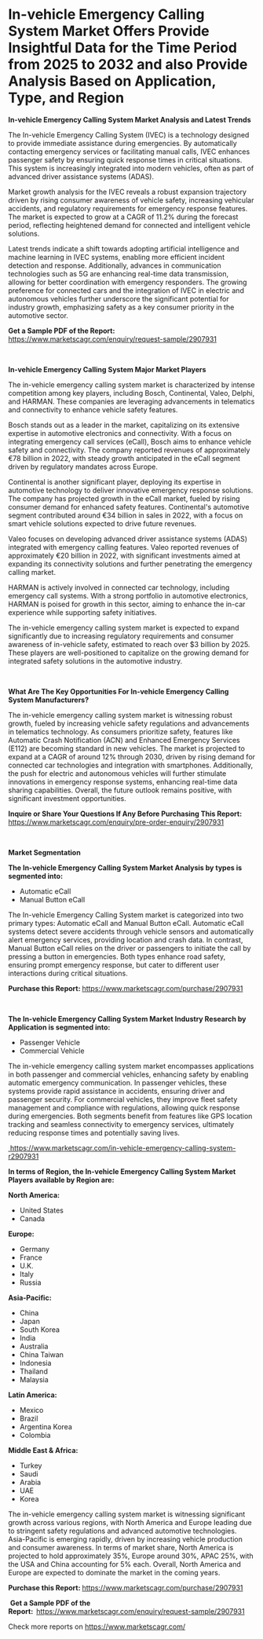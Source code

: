 <p><h1>In-vehicle Emergency Calling System Market Offers Provide Insightful Data for the Time Period from 2025 to 2032 and also Provide Analysis Based on Application, Type, and Region</h1></p><p><strong>In-vehicle Emergency Calling System Market Analysis and Latest Trends</strong></p>
<p><p>The In-vehicle Emergency Calling System (IVEC) is a technology designed to provide immediate assistance during emergencies. By automatically contacting emergency services or facilitating manual calls, IVEC enhances passenger safety by ensuring quick response times in critical situations. This system is increasingly integrated into modern vehicles, often as part of advanced driver assistance systems (ADAS).</p><p>Market growth analysis for the IVEC reveals a robust expansion trajectory driven by rising consumer awareness of vehicle safety, increasing vehicular accidents, and regulatory requirements for emergency response features. The market is expected to grow at a CAGR of 11.2% during the forecast period, reflecting heightened demand for connected and intelligent vehicle solutions.</p><p>Latest trends indicate a shift towards adopting artificial intelligence and machine learning in IVEC systems, enabling more efficient incident detection and response. Additionally, advances in communication technologies such as 5G are enhancing real-time data transmission, allowing for better coordination with emergency responders. The growing preference for connected cars and the integration of IVEC in electric and autonomous vehicles further underscore the significant potential for industry growth, emphasizing safety as a key consumer priority in the automotive sector.</p></p>
<p><strong>Get a Sample PDF of the Report:&nbsp;</strong> <a href="https://www.marketscagr.com/enquiry/request-sample/2907931?utm_campaign=2465&utm_medium=2&utm_source=Github&utm_content=ia&utm_term=12032025&utm_id=in-vehicle-emergency-calling-system">https://www.marketscagr.com/enquiry/request-sample/2907931</a></p>
<p>&nbsp;</p>
<p><strong>In-vehicle Emergency Calling System Major Market Players</strong></p>
<p><p>The in-vehicle emergency calling system market is characterized by intense competition among key players, including Bosch, Continental, Valeo, Delphi, and HARMAN. These companies are leveraging advancements in telematics and connectivity to enhance vehicle safety features.</p><p>Bosch stands out as a leader in the market, capitalizing on its extensive expertise in automotive electronics and connectivity. With a focus on integrating emergency call services (eCall), Bosch aims to enhance vehicle safety and connectivity. The company reported revenues of approximately €78 billion in 2022, with steady growth anticipated in the eCall segment driven by regulatory mandates across Europe.</p><p>Continental is another significant player, deploying its expertise in automotive technology to deliver innovative emergency response solutions. The company has projected growth in the eCall market, fueled by rising consumer demand for enhanced safety features. Continental's automotive segment contributed around €34 billion in sales in 2022, with a focus on smart vehicle solutions expected to drive future revenues.</p><p>Valeo focuses on developing advanced driver assistance systems (ADAS) integrated with emergency calling features. Valeo reported revenues of approximately €20 billion in 2022, with significant investments aimed at expanding its connectivity solutions and further penetrating the emergency calling market.</p><p>HARMAN is actively involved in connected car technology, including emergency call systems. With a strong portfolio in automotive electronics, HARMAN is poised for growth in this sector, aiming to enhance the in-car experience while supporting safety initiatives.</p><p>The in-vehicle emergency calling system market is expected to expand significantly due to increasing regulatory requirements and consumer awareness of in-vehicle safety, estimated to reach over $3 billion by 2025. These players are well-positioned to capitalize on the growing demand for integrated safety solutions in the automotive industry.</p></p>
<p>&nbsp;</p>
<p><strong>What Are The Key Opportunities For In-vehicle Emergency Calling System Manufacturers?</strong></p>
<p><p>The in-vehicle emergency calling system market is witnessing robust growth, fueled by increasing vehicle safety regulations and advancements in telematics technology. As consumers prioritize safety, features like Automatic Crash Notification (ACN) and Enhanced Emergency Services (E112) are becoming standard in new vehicles. The market is projected to expand at a CAGR of around 12% through 2030, driven by rising demand for connected car technologies and integration with smartphones. Additionally, the push for electric and autonomous vehicles will further stimulate innovations in emergency response systems, enhancing real-time data sharing capabilities. Overall, the future outlook remains positive, with significant investment opportunities.</p></p>
<p><strong>Inquire or Share Your Questions If Any Before Purchasing This Report:</strong> <a href="https://www.marketscagr.com/enquiry/pre-order-enquiry/2907931?utm_campaign=2465&utm_medium=2&utm_source=Github&utm_content=ia&utm_term=12032025&utm_id=in-vehicle-emergency-calling-system">https://www.marketscagr.com/enquiry/pre-order-enquiry/2907931</a></p>
<p>&nbsp;</p>
<p><strong>Market Segmentation</strong></p>
<p><strong>The In-vehicle Emergency Calling System Market Analysis by types is segmented into:</strong></p>
<p><ul><li>Automatic eCall</li><li>Manual Button eCall</li></ul></p>
<p><p>The In-vehicle Emergency Calling System market is categorized into two primary types: Automatic eCall and Manual Button eCall. Automatic eCall systems detect severe accidents through vehicle sensors and automatically alert emergency services, providing location and crash data. In contrast, Manual Button eCall relies on the driver or passengers to initiate the call by pressing a button in emergencies. Both types enhance road safety, ensuring prompt emergency response, but cater to different user interactions during critical situations.</p></p>
<p><strong>Purchase this Report:&nbsp;</strong><a href="https://www.marketscagr.com/purchase/2907931?utm_campaign=2465&utm_medium=2&utm_source=Github&utm_content=ia&utm_term=12032025&utm_id=in-vehicle-emergency-calling-system">https://www.marketscagr.com/purchase/2907931</a></p>
<p>&nbsp;</p>
<p><strong>The In-vehicle Emergency Calling System Market Industry Research by Application is segmented into:</strong></p>
<p><ul><li>Passenger Vehicle</li><li>Commercial Vehicle</li></ul></p>
<p><p>The in-vehicle emergency calling system market encompasses applications in both passenger and commercial vehicles, enhancing safety by enabling automatic emergency communication. In passenger vehicles, these systems provide rapid assistance in accidents, ensuring driver and passenger security. For commercial vehicles, they improve fleet safety management and compliance with regulations, allowing quick response during emergencies. Both segments benefit from features like GPS location tracking and seamless connectivity to emergency services, ultimately reducing response times and potentially saving lives.</p></p>
<p><a href="https://www.marketscagr.com/in-vehicle-emergency-calling-system-r2907931?utm_campaign=2465&utm_medium=2&utm_source=Github&utm_content=ia&utm_term=12032025&utm_id=in-vehicle-emergency-calling-system">&nbsp;https://www.marketscagr.com/in-vehicle-emergency-calling-system-r2907931</a></p>
<p><strong>In terms of Region, the In-vehicle Emergency Calling System Market Players available by Region are:</strong></p>
<p>
    <p> <strong> North America: </strong>
        <ul>
            <li>United States</li>
            <li>Canada</li>
        </ul>
        </p> 
    <p> <strong> Europe: </strong>
        <ul>
            <li>Germany</li>
            <li>France</li>
            <li>U.K.</li>
            <li>Italy</li>
            <li>Russia</li>
        </ul>
        </p> 
    <p> <strong> Asia-Pacific: </strong>
        <ul>
            <li>China</li>
            <li>Japan</li>
            <li>South Korea</li>
            <li>India</li>
            <li>Australia</li>
            <li>China Taiwan</li>
            <li>Indonesia</li>
            <li>Thailand</li>
            <li>Malaysia</li>
        </ul>
        </p> 
    <p> <strong> Latin America: </strong>
        <ul>
            <li>Mexico</li>
            <li>Brazil</li>
            <li>Argentina Korea</li>
            <li>Colombia</li>
        </ul>
        </p> 
    <p> <strong> Middle East & Africa: </strong>
        <ul>
            <li>Turkey</li>
            <li>Saudi</li>
            <li>Arabia</li>
            <li>UAE</li>
            <li>Korea</li>
        </ul>
    </p>
    </p>
<p><p>The in-vehicle emergency calling system market is witnessing significant growth across various regions, with North America and Europe leading due to stringent safety regulations and advanced automotive technologies. Asia-Pacific is emerging rapidly, driven by increasing vehicle production and consumer awareness. In terms of market share, North America is projected to hold approximately 35%, Europe around 30%, APAC 25%, with the USA and China accounting for 5% each. Overall, North America and Europe are expected to dominate the market in the coming years.</p></p>
<p><strong>Purchase this Report: </strong><a href="https://www.marketscagr.com/purchase/2907931?utm_campaign=2465&utm_medium=2&utm_source=Github&utm_content=ia&utm_term=12032025&utm_id=in-vehicle-emergency-calling-system">https://www.marketscagr.com/purchase/2907931</a></p>
<p>&nbsp;<strong>Get a Sample PDF of the Report:&nbsp;&nbsp;</strong><a href="https://www.marketscagr.com/enquiry/request-sample/2907931?utm_campaign=2465&utm_medium=2&utm_source=Github&utm_content=ia&utm_term=12032025&utm_id=in-vehicle-emergency-calling-system">https://www.marketscagr.com/enquiry/request-sample/2907931</a></p>
<p><strong></strong></p>
<p>Check more reports on <a href="https://www.marketscagr.com/?utm_campaign=2465&utm_medium=2&utm_source=Github&utm_content=ia&utm_term=12032025&utm_id=in-vehicle-emergency-calling-system">https://www.marketscagr.com/</a></p>
